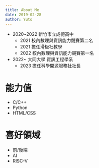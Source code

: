 ```yaml
---
title: About Me
date: 2019-02-28
author: Yuto
---
```

- 2020~2022 新竹市立成德高中
  - 2021 校內數理與資訊能力競賽第二名
  - 2021 擔任滑板社教學
  - 2022 校內數理與資訊能力競賽第一名
- 2022~ 大同大學 資訊工程學系
  - 2023 擔任科學開源服務社社長

# 能力值
- C/C++
- Python
- HTML/CSS

# 喜好領域
- 前/後端
- AI
- RISC-V